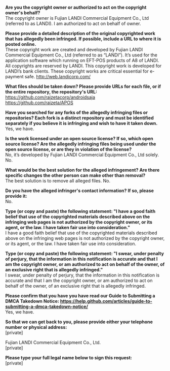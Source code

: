**Are you the copyright owner or authorized to act on the copyright owner's behalf?**  
The copyright owner is Fujian LANDI Commercial Equipment Co., Ltd (referred to as LANDI). I am authorized to act on behalf of owner.

**Please provide a detailed description of the original copyrighted work that has allegedly been infringed. If possible, include a URL to where it is posted online.**  
These copyright work are created and developed by Fujian LANDI Commercial Equipment Co., Ltd (referred to as “LANDI”). It’s used for the application software which running on EFT-POS products of A8 of LANDI. All copyrights are reserved by LANDI. This copyright work is developed for LANDI’s bank clients. These copyright works are critical essential for e-payment safe.
http://web.landicorp.com/

**What files should be taken down? Please provide URLs for each file, or if the entire repository, the repository's URL:**  
https://github.com/raizetacorp/androidsaja  
https://github.com/raizeta/APOS

**Have you searched for any forks of the allegedly infringing files or repositories? Each fork is a distinct repository and must be identified separately if you believe it is infringing and wish to have it taken down.**  
Yes, we have.

**Is the work licensed under an open source license? If so, which open source license? Are the allegedly infringing files being used under the open source license, or are they in violation of the license?**  
No, it’s developed by Fujian LANDI Commercial Equipment Co., Ltd solely. No.

**What would be the best solution for the alleged infringement? Are there specific changes the other person can make other than removal?**  
The best solution is to remove all alleged files. No.

**Do you have the alleged infringer's contact information? If so, please provide it:**  
No.

**Type (or copy and paste) the following statement: "I have a good faith belief that use of the copyrighted materials described above on the infringing web pages is not authorized by the copyright owner, or its agent, or the law. I have taken fair use into consideration."**  
I have a good faith belief that use of the copyrighted materials described above on the infringing web pages is not authorized by the copyright owner, or its agent, or the law. I have taken fair use into consideration.

**Type (or copy and paste) the following statement: "I swear, under penalty of perjury, that the information in this notification is accurate and that I am the copyright owner, or am authorized to act on behalf of the owner, of an exclusive right that is allegedly infringed."**  
I swear, under penalty of perjury, that the information in this notification is accurate and that I am the copyright owner, or am authorized to act on behalf of the owner, of an exclusive right that is allegedly infringed.

**Please confirm that you have you have read our Guide to Submitting a DMCA Takedown Notice: https://help.github.com/articles/guide-to-submitting-a-dmca-takedown-notice/**  
Yes, we have.

**So that we can get back to you, please provide either your telephone number or physical address:**    
[private]  

Fujian LANDI Commercial Equipment Co., Ltd.  
[private]    

**Please type your full legal name below to sign this request:**  
[private]

